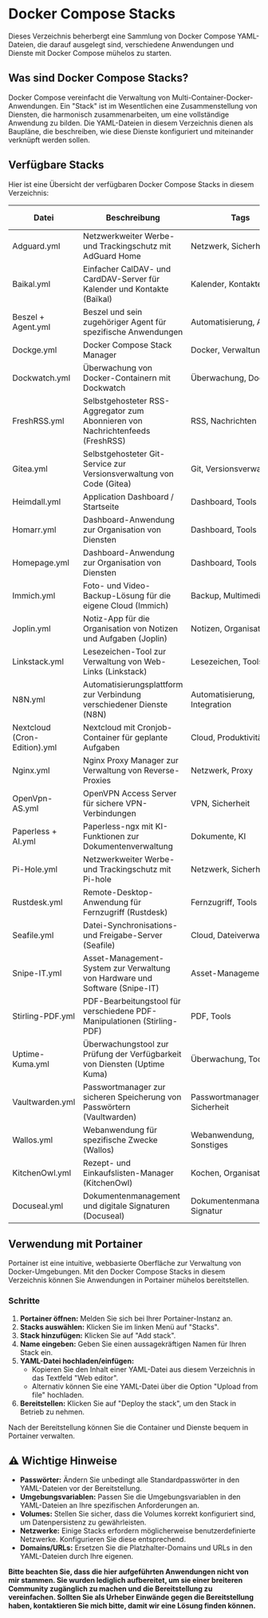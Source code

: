 #  Docker Compose Stacks 

Dieses Verzeichnis beherbergt eine Sammlung von Docker Compose YAML-Dateien, die darauf ausgelegt sind, verschiedene Anwendungen und Dienste mit Docker Compose mühelos zu starten.

##  Was sind Docker Compose Stacks?

Docker Compose vereinfacht die Verwaltung von Multi-Container-Docker-Anwendungen. Ein "Stack" ist im Wesentlichen eine Zusammenstellung von Diensten, die harmonisch zusammenarbeiten, um eine vollständige Anwendung zu bilden. Die YAML-Dateien in diesem Verzeichnis dienen als Baupläne, die beschreiben, wie diese Dienste konfiguriert und miteinander verknüpft werden sollen.

##  Verfügbare Stacks

Hier ist eine Übersicht der verfügbaren Docker Compose Stacks in diesem Verzeichnis:

| Datei                     | Beschreibung                                                                                              | Tags                     | Link zum offiziellen GitHub-Repository                                                                                                  |
|---------------------------|-----------------------------------------------------------------------------------------------------------|--------------------------|--------------------------------------------------------------------------------------------------------------------|
| Adguard.yml               | Netzwerkweiter Werbe- und Trackingschutz mit AdGuard Home                                                 | Netzwerk, Sicherheit      | [AdGuardTeam/AdGuardHome](https://github.com/AdGuardTeam/AdGuardHome)                                               |
| Baikal.yml                | Einfacher CalDAV- und CardDAV-Server für Kalender und Kontakte (Baïkal)                                     | Kalender, Kontakte       | [sabre-io/Baikal](https://github.com/sabre-io/Baikal)                                                              |
| Beszel + Agent.yml        | Beszel und sein zugehöriger Agent für spezifische Anwendungen                                               | Automatisierung, Agent    | [beszel-dev/beszel](https://www.google.com/search?q=https://github.com/beszel-dev/beszel)                                                             |
| Dockge.yml                | Docker Compose Stack Manager                                                                              | Docker, Verwaltung        | [louislam/dockge](https://github.com/louislam/dockge)                                                               |
| Dockwatch.yml             | Überwachung von Docker-Containern mit Dockwatch                                                             | Überwachung, Docker       | [dockwatch/dockwatch](https://www.google.com/search?q=https://github.com/dockwatch/dockwatch)                                                       |
| FreshRSS.yml              | Selbstgehosteter RSS-Aggregator zum Abonnieren von Nachrichtenfeeds (FreshRSS)                             | RSS, Nachrichten           | [FreshRSS/FreshRSS](https://github.com/FreshRSS/FreshRSS)                                                           |
| Gitea.yml                 | Selbstgehosteter Git-Service zur Versionsverwaltung von Code (Gitea)                                        | Git, Versionsverwaltung  | [go-gitea/gitea](https://github.com/go-gitea/gitea)                                                                 |
| Heimdall.yml              | Application Dashboard / Startseite                                                                        | Dashboard, Tools           | [linuxserver/Heimdall](https://github.com/linuxserver/Heimdall)                                                       |
| Homarr.yml                | Dashboard-Anwendung zur Organisation von Diensten                                                           | Dashboard, Tools           | [ajnart/homarr](https://github.com/ajnart/homarr)                                                                    |
| Homepage.yml              | Dashboard-Anwendung zur Organisation von Diensten                                                           | Dashboard, Tools           | [gethomepage/homepage](https://github.com/gethomepage/homepage)                                                       |
| Immich.yml                | Foto- und Video-Backup-Lösung für die eigene Cloud (Immich)                                                 | Backup, Multimedia       | [immich-app/immich](https://github.com/immich-app/immich)                                                             |
| Joplin.yml                | Notiz-App für die Organisation von Notizen und Aufgaben (Joplin)                                            | Notizen, Organisation      | [laurent22/joplin](https://github.com/laurent22/joplin)                                                              |
| Linkstack.yml             | Lesezeichen-Tool zur Verwaltung von Web-Links (Linkstack)                                                    | Lesezeichen, Tools        | [linkstackorg/linkstack](https://github.com/linkstackorg/linkstack)                                                 |
| N8N.yml                   | Automatisierungsplattform zur Verbindung verschiedener Dienste (N8N)                                       | Automatisierung, Integration| [n8n-io/n8n](https://github.com/n8n-io/n8n)                                                                         |
| Nextcloud (Cron-Edition).yml| Nextcloud mit Cronjob-Container für geplante Aufgaben                                                        | Cloud, Produktivität      | [nextcloud/docker](https://github.com/nextcloud/docker) (basiert auf dem offiziellen Nextcloud Docker-Image)      |
| Nginx.yml                 | Nginx Proxy Manager zur Verwaltung von Reverse-Proxies                                                      | Netzwerk, Proxy            | [NginxProxyManager/nginx-proxy-manager](https://github.com/NginxProxyManager/nginx-proxy-manager)                  |
| OpenVpn-AS.yml            | OpenVPN Access Server für sichere VPN-Verbindungen                                                         | VPN, Sicherheit           | [OpenVPN/as-installer](https://www.google.com/search?q=https://github.com/OpenVPN/as-installer)  (offizielle OpenVPN-Distribution)                |
| Paperless + AI.yml        | Paperless-ngx mit KI-Funktionen zur Dokumentenverwaltung                                                    | Dokumente, KI              | [paperless-ngx/paperless-ngx](https://github.com/paperless-ngx/paperless-ngx)                                       |
| Pi-Hole.yml               | Netzwerkweiter Werbe- und Trackingschutz mit Pi-hole                                                       | Netzwerk, Sicherheit      | [pi-hole/pi-hole](https://github.com/pi-hole/pi-hole)                                                               |                               |
| Rustdesk.yml              | Remote-Desktop-Anwendung für Fernzugriff (Rustdesk)                                                         | Fernzugriff, Tools        | [rustdesk/rustdesk](https://github.com/rustdesk/rustdesk)                                                           |
| Seafile.yml               | Datei-Synchronisations- und Freigabe-Server (Seafile)                                                        | Cloud, Dateiverwaltung   | [haiwen/seafile-docker](https://github.com/haiwen/seafile-docker) (offizielles Seafile Docker-Image)                |
| Snipe-IT.yml              | Asset-Management-System zur Verwaltung von Hardware und Software (Snipe-IT)                               | Asset-Management, IT       | [snipe/snipe-it](https://github.com/snipe/snipe-it)                                                                 |
| Stirling-PDF.yml          | PDF-Bearbeitungstool für verschiedene PDF-Manipulationen (Stirling-PDF)                                      | PDF, Tools                | [Stirling-Tools/Stirling-PDF](https://github.com/Stirling-Tools/Stirling-PDF)                                     |
| Uptime-Kuma.yml           | Überwachungstool zur Prüfung der Verfügbarkeit von Diensten (Uptime Kuma)                                    | Überwachung, Tools        | [louislam/uptime-kuma](https://github.com/louislam/uptime-kuma)                                                    |
| Vaultwarden.yml           | Passwortmanager zur sicheren Speicherung von Passwörtern (Vaultwarden)                                       | Passwortmanager, Sicherheit| [dani-garcia/vaultwarden](https://github.com/dani-garcia/vaultwarden)                                               |
| Wallos.yml                | Webanwendung für spezifische Zwecke (Wallos)                                                               | Webanwendung, Sonstiges    | [wallos-io/wallos](https://www.google.com/search?q=https://github.com/wallos-io/wallos)                                                               |
| KitchenOwl.yml      | Rezept- und Einkaufslisten-Manager (KitchenOwl)        | Kochen, Organisation   | [kitchenowl-project/kitchenowl](https://www.google.com/search?q=https://github.com/kitchenowl-project/kitchenowl)              |
| Docuseal.yml      | Dokumentenmanagement und digitale Signaturen (Docuseal)                                                                     | Dokumentenmanagement, Signatur | [docuseal/docuseal](https://github.com/docusealco/docuseal)                     |


##  Verwendung mit Portainer

Portainer ist eine intuitive, webbasierte Oberfläche zur Verwaltung von Docker-Umgebungen. Mit den Docker Compose Stacks in diesem Verzeichnis können Sie Anwendungen in Portainer mühelos bereitstellen.

###  Schritte

1.  **Portainer öffnen:** Melden Sie sich bei Ihrer Portainer-Instanz an.
2.  **Stacks auswählen:** Klicken Sie im linken Menü auf "Stacks".
3.  **Stack hinzufügen:** Klicken Sie auf "Add stack".
4.  **Name eingeben:** Geben Sie einen aussagekräftigen Namen für Ihren Stack ein.
5.  **YAML-Datei hochladen/einfügen:**
    * Kopieren Sie den Inhalt einer YAML-Datei aus diesem Verzeichnis in das Textfeld "Web editor".
    * Alternativ können Sie eine YAML-Datei über die Option "Upload from file" hochladen.
6.  **Bereitstellen:** Klicken Sie auf "Deploy the stack", um den Stack in Betrieb zu nehmen.

Nach der Bereitstellung können Sie die Container und Dienste bequem in Portainer verwalten.

## ⚠️ Wichtige Hinweise

* **Passwörter:** Ändern Sie unbedingt alle Standardpasswörter in den YAML-Dateien vor der Bereitstellung.
* **Umgebungsvariablen:** Passen Sie die Umgebungsvariablen in den YAML-Dateien an Ihre spezifischen Anforderungen an.
* **Volumes:** Stellen Sie sicher, dass die Volumes korrekt konfiguriert sind, um Datenpersistenz zu gewährleisten.
* **Netzwerke:** Einige Stacks erfordern möglicherweise benutzerdefinierte Netzwerke. Konfigurieren Sie diese entsprechend.
* **Domains/URLs:** Ersetzen Sie die Platzhalter-Domains und URLs in den YAML-Dateien durch Ihre eigenen.

**Bitte beachten Sie, dass die hier aufgeführten Anwendungen nicht von mir stammen. Sie wurden lediglich aufbereitet, um sie einer breiteren Community zugänglich zu machen und die Bereitstellung zu vereinfachen. Sollten Sie als Urheber Einwände gegen die Bereitstellung haben, kontaktieren Sie mich bitte, damit wir eine Lösung finden können.**